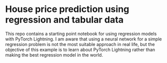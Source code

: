 # House price prediction using regression and tabular data

This repo contains a starting point notebook for using regression models with PyTorch Lightning. I am aware that using a neural network for a simple regression problem is not the most suitable approach in real life, but the objective of this example is to learn about PyTorch Lightning rather than making the best regression model in the world. 